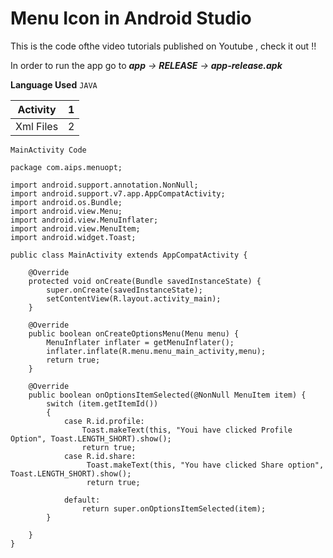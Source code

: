 # Menu Icon in Android Studio
 This is the code ofthe video tutorials published on Youtube , check it out !!
 
 In order to run the app go to _**app** -> **RELEASE** ->  **app-release.apk**_
 
 **Language Used** ``JAVA``
 
 |Activity | 1 |
 |---|---|
 |Xml Files | 2 |
 
 
 ``MainActivity Code``
 
```
package com.aips.menuopt;

import android.support.annotation.NonNull;
import android.support.v7.app.AppCompatActivity;
import android.os.Bundle;
import android.view.Menu;
import android.view.MenuInflater;
import android.view.MenuItem;
import android.widget.Toast;

public class MainActivity extends AppCompatActivity {

    @Override
    protected void onCreate(Bundle savedInstanceState) {
        super.onCreate(savedInstanceState);
        setContentView(R.layout.activity_main);
    }

    @Override
    public boolean onCreateOptionsMenu(Menu menu) {
        MenuInflater inflater = getMenuInflater();
        inflater.inflate(R.menu.menu_main_activity,menu);
        return true;
    }

    @Override
    public boolean onOptionsItemSelected(@NonNull MenuItem item) {
        switch (item.getItemId())
        {
            case R.id.profile:
                Toast.makeText(this, "Youi have clicked Profile Option", Toast.LENGTH_SHORT).show();
                return true;
            case R.id.share:
                 Toast.makeText(this, "You have clicked Share option", Toast.LENGTH_SHORT).show();
                 return true;

            default:
                return super.onOptionsItemSelected(item);
        }

    }
}
```
